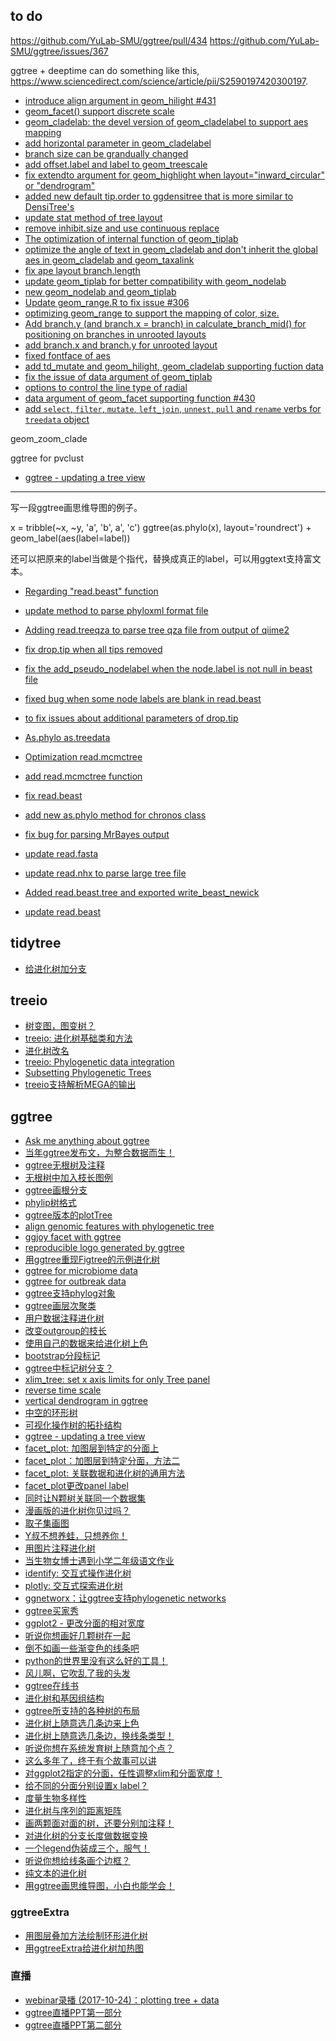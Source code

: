 


## to do
https://github.com/YuLab-SMU/ggtree/pull/434
https://github.com/YuLab-SMU/ggtree/issues/367

ggtree + deeptime can do something like this, <https://www.sciencedirect.com/science/article/pii/S2590197420300197>.

+ [ introduce align argument in geom_hilight #431 ](https://github.com/YuLab-SMU/ggtree/pull/431)
+ [geom_facet() support discrete scale](https://github.com/YuLab-SMU/ggtree/issues/351)
+ [geom_cladelab: the devel version of geom_cladelabel to support aes mapping](https://github.com/YuLab-SMU/ggtree/pull/342)
+ [add horizontal parameter in geom_cladelabel](https://github.com/YuLab-SMU/ggtree/pull/343)
+ [branch size can be grandually changed](https://github.com/YuLab-SMU/ggtree/pull/349)
+ [add offset.label and label to geom_treescale](https://github.com/YuLab-SMU/ggtree/pull/360)
+ [fix extendto argument for geom_highlight when layout="inward_circular" or "dendrogram"](379)
+ [added new default tip.order to ggdensitree that is more similar to DensiTree's](382)
+ [update stat method of tree layout](385)
+ [ remove inhibit.size and use continuous replace](https://github.com/YuLab-SMU/ggtree/pull/387)
+ [The optimization of internal function of geom_tiplab](https://github.com/YuLab-SMU/ggtree/pull/392)
+ [optimize the angle of text in geom_cladelab and don't inherit the global aes in geom_cladelab and geom_taxalink](https://github.com/YuLab-SMU/ggtree/pull/396)
+ [fix ape layout branch.length](https://github.com/YuLab-SMU/ggtree/pull/403)
+ [update geom_tiplab for better compatibility with geom_nodelab](https://github.com/YuLab-SMU/ggtree/pull/406)
+ [new geom_nodelab and geom_tiplab](https://github.com/YuLab-SMU/ggtree/pull/408)
+ [Update geom_range.R to fix issue #306](https://github.com/YuLab-SMU/ggtree/pull/410)
+ [optimizing geom_range to support the mapping of color, size.](https://github.com/YuLab-SMU/ggtree/pull/411)
+ [Add branch.y (and branch.x = branch) in calculate_branch_mid() for positioning on branches in unrooted layouts](https://github.com/YuLab-SMU/ggtree/pull/412)
+ [add branch.x and branch.y for unrooted layout](https://github.com/YuLab-SMU/ggtree/pull/414)
+ [fixed fontface of aes](https://github.com/YuLab-SMU/ggtree/pull/418)
+ [add td_mutate and geom_hilight, geom_cladelab supporting fuction data](https://github.com/YuLab-SMU/ggtree/pull/421)
+ [fix the issue of data argument of geom_tiplab](https://github.com/YuLab-SMU/ggtree/pull/426)
+ [options to control the line type of radial](https://github.com/YuLab-SMU/ggtree/pull/427)
+ [ data argument of geom_facet supporting function #430 ](https://github.com/YuLab-SMU/ggtree/pull/430)
+ [add `select`, `filter`, `mutate`, `left_join`, `unnest`, `pull` and `rename` verbs for `treedata` object](https://github.com/YuLab-SMU/tidytree/pull/19)






geom_zoom_clade

ggtree for pvclust


+ [ggtree - updating a tree view](https://mp.weixin.qq.com/s/csZUfzoluTkXp9DxYR7w6g)


----------------


写一段ggtree画思维导图的例子。

x = tribble(~x, ~y,
        'a', 'b',
        a', 'c')
ggtree(as.phylo(x), layout='roundrect') + geom_label(aes(label=label))

还可以把原来的label当做是个指代，替换成真正的label，可以用ggtext支持富文本。



+ [Regarding "read.beast" function](https://github.com/YuLab-SMU/treeio/issues/43)
+ [update method to parse phyloxml format file](https://github.com/YuLab-SMU/treeio/pull/44)
+ [Adding read.treeqza to parse tree qza file from output of qiime2](46)


+ [fix drop.tip when all tips removed](https://github.com/YuLab-SMU/treeio/pull/65)
+ [fix the add_pseudo_nodelabel when the node.label is not null in beast file](https://github.com/YuLab-SMU/treeio/pull/64)
+ [fixed bug when some node labels are blank in read.beast](https://github.com/YuLab-SMU/treeio/pull/63)
+ [to fix issues about additional parameters of drop.tip](https://github.com/YuLab-SMU/treeio/pull/62)
+ [As.phylo as.treedata](https://github.com/YuLab-SMU/treeio/pull/61)
+ [Optimization read.mcmctree](https://github.com/YuLab-SMU/treeio/pull/60)
+ [add read.mcmctree function](https://github.com/YuLab-SMU/treeio/pull/58)
+ [fix read.beast](https://github.com/YuLab-SMU/treeio/pull/56)
+ [add new as.phylo method for chronos class](https://github.com/YuLab-SMU/treeio/pull/54)
+ [fix bug for parsing MrBayes output](https://github.com/YuLab-SMU/treeio/pull/53)
+ [update read.fasta](https://github.com/YuLab-SMU/treeio/pull/52)
+ [update read.nhx to parse large tree file](https://github.com/YuLab-SMU/treeio/pull/51)
+ [Added read.beast.tree and exported write_beast_newick](https://github.com/YuLab-SMU/treeio/pull/50)
+ [update read.beast](https://github.com/YuLab-SMU/treeio/pull/48)




## tidytree

+ [给进化树加分支](https://mp.weixin.qq.com/s/OBb9sqR9IuEfAzDqEBr6Uw)


## treeio

+ [树变图，图变树？](https://mp.weixin.qq.com/s/Uhx3l3lKQS88OJ4SHntkNg)
+ [treeio: 进化树基础类和方法](https://mp.weixin.qq.com/s/uhxCqbnssgP_GHVHqANbaQ)
+ [进化树改名](https://mp.weixin.qq.com/s/-v1vklrKRwkEJ0amjVJjJQ)
+ [treeio: Phylogenetic data integration](https://mp.weixin.qq.com/s/vLcoF2yMpOa4VzO2nxhZEw)
+ [Subsetting Phylogenetic Trees](https://mp.weixin.qq.com/s/-wpzjkpHLGL8jEzNTSivJQ)
+ [treeio支持解析MEGA的输出](https://mp.weixin.qq.com/s/Ikp3hq8OBOsdkQY390grqA)



## ggtree


+ [Ask me anything about ggtree](https://mp.weixin.qq.com/s/IzSC1GnNPUwKdehhz-U8fQ) <!-- x -->
+ [当年ggtree发布文，为整合数据而生！](https://mp.weixin.qq.com/s/4g2dPmm5ycTvbube4ujlgQ)
+ [ggtree无根树及注释](https://mp.weixin.qq.com/s/Jij3xQhvgsuZBH_g45MvvQ) <!-- x -->
+ [无根树中加入枝长图例](https://mp.weixin.qq.com/s/kvCuKjHA9qZ6qL-7R855dg) <!-- x -->
+ [ggtree画根分支](https://mp.weixin.qq.com/s/ObJlBkOTKIYjYpHTww6cIw) <!-- x -->
+ [phylip树格式](https://mp.weixin.qq.com/s/NcS-yOsRxHJZStiZ7SPw4g) <!-- x -->
+ [ggtree版本的plotTree](https://mp.weixin.qq.com/s/JM7m7fQSxW7SdRVyGhuxTA) <!-- x -->
+ [align genomic features with phylogenetic tree](https://mp.weixin.qq.com/s/3j9qg0qpMUsxpp_QkTm9fA)
+ [ggjoy facet with ggtree](https://mp.weixin.qq.com/s/iTJzXJRHD3z_rq9OHZJ_4Q)
+ [reproducible logo generated by ggtree](https://mp.weixin.qq.com/s/Tp0ydzaInr80S6oVlEsBCA)
+ [用ggtree重现Figtree的示例进化树](https://mp.weixin.qq.com/s/3Fc83au6gV5p6ZdlzlAC2w)
+ [ggtree for microbiome data](https://mp.weixin.qq.com/s/KScSppwajYsuHuf1w3bQTQ)
+ [ggtree for outbreak data ](https://mp.weixin.qq.com/s/eo_lrVctJ3X3OCdAQqK9Dw)
+ [ggtree支持phylog对象](https://mp.weixin.qq.com/s/7MFS_OUVB5GkKCnHSGzUGA)
+ [ggtree画层次聚类](https://mp.weixin.qq.com/s/tLaboUnsm2iA20PWLuf6yg)
+ [用户数据注释进化树](https://mp.weixin.qq.com/s/ClTWsdyIYyHeNN0enwlglw)
+ [改变outgroup的枝长](https://mp.weixin.qq.com/s/d2sLLmuMTXLZNfQbWtKUxg)
+ [使用自己的数据来给进化树上色](https://mp.weixin.qq.com/s/8ryU-3HjMvE7RFgo4rQ3Ew)
+ [bootstrap分段标记](https://mp.weixin.qq.com/s/7dq1br8LCY5jAtQDm1bXPg)
+ [ggtree中标记树分支？](https://mp.weixin.qq.com/s/nlAGbHMJ2tBEaaBxCQC13A)
+ [xlim_tree: set x axis limits for only Tree panel](https://mp.weixin.qq.com/s/eOSLVtLC0KM61DVQjpCcig)
+ [reverse time scale](https://mp.weixin.qq.com/s/JdjWAIFfGDKBzYQOabzKaw)
+ [vertical dendrogram in ggtree](https://mp.weixin.qq.com/s/2sV5wGux37ytBZulB3p3JA)
+ [中空的环形树](https://mp.weixin.qq.com/s/7W6Z7wVQZEPR1A5P-sMHZA)
+ [可视化操作树的拓扑结构](https://mp.weixin.qq.com/s/SbAyY4WzB7hNRbID48NIgg)
+ [ggtree - updating a tree view](https://mp.weixin.qq.com/s/csZUfzoluTkXp9DxYR7w6g)
+ [facet_plot: 加图层到特定的分面上](https://mp.weixin.qq.com/s/hY38gr2x8AqRaTh4C7mrnA)
+ [facet_plot：加图层到特定分面，方法二](https://mp.weixin.qq.com/s/PnbasfW4HKILuZNdrLVX_g)
+ [facet_plot: 关联数据和进化树的通用方法](https://mp.weixin.qq.com/s/FlrnY9GeV5fHa6EZpZhTJA)
+ [facet_plot更改panel label](https://mp.weixin.qq.com/s/RC9TsEZRjflIZE15xpa0sg)
+ [同时让N颗树关联同一个数据集](https://mp.weixin.qq.com/s/LTK1tDPLEk8_BWEVB9kReQ)
+ [漫画版的进化树你见过吗？](https://mp.weixin.qq.com/s/P7yUFLwW4OLGBrPw05iQ_A)
+ [取子集画图](https://mp.weixin.qq.com/s/JXpakSKqPPRHhcyQQVdoGA)
+ [Y叔不想养蛙，只想养你！](https://mp.weixin.qq.com/s/S5K9HwgCC2LtUJsnKBx0Yg)
+ [用图片注释进化树](https://mp.weixin.qq.com/s/BV-8HtiZC-XSHUVAwiS7Vw)
+ [当生物女博士遇到小学二年级语文作业](https://mp.weixin.qq.com/s/BJjy28aru_l40v-jdPnSPA) <!-- x -->
+ [identify: 交互式操作进化树](https://mp.weixin.qq.com/s/PIns29a9pwrUSK6kWpUBIw) <!-- x -->
+ [plotly: 交互式探索进化树](https://mp.weixin.qq.com/s/a0XHr8Vfr49tEBYZWoRBxA) <!-- x -->
+ [ggnetworx：让ggtree支持phylogenetic networks](https://mp.weixin.qq.com/s/YytLpKKkTqqpcrJJLFOhjg)
+ [ggtree买家秀](https://mp.weixin.qq.com/s/W9UI9doKKeq8YhbcA0N-_A)
+ [ggplot2 - 更改分面的相对宽度](https://mp.weixin.qq.com/s/72UHjAQTRXuHzoeWUc-ccA)
+ [听说你想画好几颗树在一起](https://mp.weixin.qq.com/s/Hx9fI-JaMN7gY_vElQiQKg)
+ [倒不如画一些渐变色的线条吧](https://mp.weixin.qq.com/s/0WGS6b11F1Ul0ZkceKYOvQ)
+ [python的世界里没有这么好的工具！](https://mp.weixin.qq.com/s/zops2EyAdJsLtBcGcxa3ZQ)
+ [风儿啊，它吹乱了我的头发](https://mp.weixin.qq.com/s/iUUyXtJG3Fj3uPfvfHmdQA)
+ [ggtree在线书](https://mp.weixin.qq.com/s/NwYXAxhAQNW0Xmq21FY2nw)
+ [进化树和基因组结构](https://mp.weixin.qq.com/s/rm6x7-sWnvQ9qRn26eP2nQ)
+ [ggtree所支持的各种树的布局](https://mp.weixin.qq.com/s/E0MfgCFdMxJyrVqpmwNUgA)
+ [进化树上随意选几条边来上色](https://mp.weixin.qq.com/s/TssW_2exj54YYrgHro3dtg)
+ [进化树上随意选几条边，换线条类型！](https://mp.weixin.qq.com/s/FcigGbaRR2RKTTza7fWx1w)
+ [听说你想在系统发育树上随意加个点？](https://mp.weixin.qq.com/s/L1eNG-bGXQmHu3spQoINRg)
+ [这么多年了，终于有个故事可以讲](https://mp.weixin.qq.com/s/okDgKJgV8wr5xDMufOEihw)
+ [对ggplot2指定的分面，任性调整xlim和分面宽度！](https://mp.weixin.qq.com/s/ClGhvr_sJi-6-SN8hgRUyg)
+ [给不同的分面分别设置x label？](https://mp.weixin.qq.com/s/sIoXMP000HJGEgAalTCrWg)
+ [度量生物多样性](https://mp.weixin.qq.com/s/ntgUi0-AZOu5nbZHvSS9aQ)
+ [进化树与序列的距离矩阵](https://mp.weixin.qq.com/s/Vb9MBt419sO69UOPfEb0UQ)
+ [画两颗面对面的树，还要分别加注释！](https://mp.weixin.qq.com/s/jevqlyaf7c7zudQCAkylJQ)
+ [对进化树的分支长度做数据变换](https://mp.weixin.qq.com/s/rUgOI2uMjE_lK4ou9x2hUw)
+ [一个legend伪装成三个，服气！](https://mp.weixin.qq.com/s/OcTP0mU3LPraza-7EHmy2w)
+ [听说你想给线条画个边框？](https://mp.weixin.qq.com/s/Cq6e_ZBUgyZtxJOHiXkpZA)
+ [纯文本的进化树](https://mp.weixin.qq.com/s/inI7RtaFAg3g9oH3iwMLwg)
+ [用ggtree画思维导图，小白也能学会！](https://mp.weixin.qq.com/s/NArmAQJp5OPt_SEVGmGv8g)



### ggtreeExtra

+ [用图层叠加方法绘制环形进化树](https://mp.weixin.qq.com/s/Il8yZqUoBVCvND7U7HKxxA)
+ [用ggtreeExtra给进化树加热图](https://mp.weixin.qq.com/s/rhv7xLgrY1TlpfbC_riAvQ)
### 直播

+ [webinar录播 (2017-10-24)：plotting tree + data](https://mp.weixin.qq.com/s/YuUOztQg3nUnhdvyg8asvg)
+ [ggtree直播PPT第一部分](https://mp.weixin.qq.com/s/3yEN-8oUck2WPmNQ368qYA)
+ [ggtree直播PPT第二部分](https://mp.weixin.qq.com/s/7-YhGzzu_tVAwySrYOKGFg)

